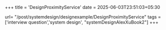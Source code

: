 +++
title = 'DesignProximityService'
date = 2025-06-03T23:51:03+05:30

url= "/post/systemdesign/designexample/DesignProximityService"
tags = ['interview question','system design', "systemDesignAlexXuBook2"]
+++
